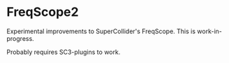 # FreqScope2

Experimental improvements to SuperCollider's FreqScope. This is work-in-progress.

Probably requires SC3-plugins to work.
